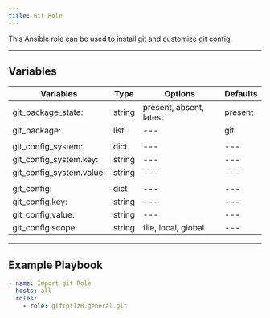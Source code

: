 ```yaml
---
title: Git Role
---
```


This Ansible role can be used to install git and customize git config.

______________________________________________________________________

## Variables

| Variables                | Type   | Options                 | Defaults |
| ------------------------ | ------ | ----------------------- | -------- |
| git_package_state:       | string | present, absent, latest | present  |
| git_package:             | list   | ---                     | git      |
|                          |        |                         |          |
| git_config_system:       | dict   | ---                     | ---      |
| git_config_system.key:   | string | ---                     | ---      |
| git_config_system.value: | string | ---                     | ---      |
|                          |        |                         |          |
| git_config:              | dict   | ---                     | ---      |
| git_config.key:          | string | ---                     | ---      |
| git_config.value:        | string | ---                     | ---      |
| git_config.scope:        | string | file, local, global     | ---      |

______________________________________________________________________

## Example Playbook

```yaml
- name: Import git Role
  hosts: all
  roles:
    - role: giftpilz0.general.git
```
